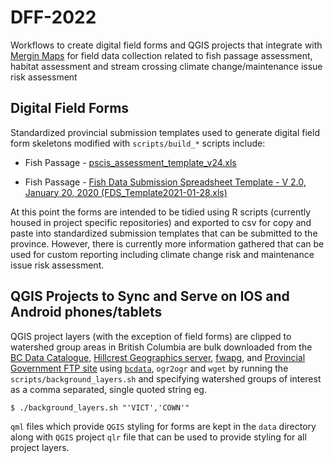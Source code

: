 # DFF-2022

Workflows to create digital field forms and QGIS projects that integrate with [Mergin Maps](https://merginmaps.com/?gclid=Cj0KCQjwnvOaBhDTARIsAJf8eVPAtSEg0pF915dFv6b4kge16gvwTRnX75S0gEB4Xj2wRZevorN3n3EaAhSrEALw_wcB) for field data collection related to fish passage assessment, habitat assessment and stream crossing climate change/maintenance issue risk assessment

## Digital Field Forms

Standardized provincial submission templates used to generate digital field form skeletons modified with `scripts/build_*` scripts include:

-   Fish Passage - [pscis_assessment_template_v24.xls](https://www2.gov.bc.ca/gov/content/environment/plants-animals-ecosystems/fish/aquatic-habitat-management/fish-passage/fish-passage-technical/assessment-projects)

-   Fish Passage - [Fish Data Submission Spreadsheet Template - V 2.0, January 20, 2020 (FDS_Template2021-01-28.xls)](https://www2.gov.bc.ca/gov/content/environment/plants-animals-ecosystems/fish/fish-and-fish-habitat-data-information/fish-data-submission/submit-fish-data#submitfish)

At this point the forms are intended to be tidied using R scripts (currently housed in project specific repositories) and exported to csv for copy and paste into standardized submission templates that can be submitted to the province. However, there is currently more information gathered that can be used for custom reporting including climate change risk and maintenance issue risk assessment.

## QGIS Projects to Sync and Serve on IOS and Android phones/tablets

QGIS project layers (with the exception of field forms) are clipped to watershed group areas in British Columbia are bulk downloaded from the [BC Data Catalogue](https://catalogue.data.gov.bc.ca/dataset?download_audience=Public), [Hillcrest Geographics server](https://www.hillcrestgeo.ca/outgoing/fishpassage/data/bcfishpass/outputs/), [fwapg](https://features.hillcrestgeo.ca/fwa/), and [Provincial Government FTP site](https://www2.gov.bc.ca/gov/content/data/geographic-data-services/topographic-data/roads) using [`bcdata`](https://github.com/smnorris/bcdata), `ogr2ogr` and `wget` by running the `scripts/background_layers.sh` and specifying watershed groups of interest as a comma separated, single quoted string eg.

`$ ./background_layers.sh "'VICT','COWN'"`

`qml` files which provide `QGIS` styling for forms are kept in the `data` directory along with `QGIS` project `qlr` file that can be used to provide styling for all project layers.
